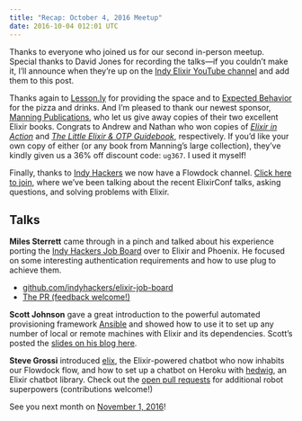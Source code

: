 ```yaml
---
title: "Recap: October 4, 2016 Meetup"
date: 2016-10-04 012:01 UTC
---
```


Thanks to everyone who joined us for our second in-person meetup. Special thanks to David Jones for recording the talks—if you couldn’t make it, I’ll announce when they’re up on the [Indy Elixir YouTube channel](https://www.youtube.com/indyelixirorg) and add them to this post.

Thanks again to [Lesson.ly](http://www.lessonly.com) for providing the space and to [Expected Behavior](http://www.expectedbehavior.com/) for the pizza and drinks. And I’m pleased to thank our newest sponsor, [Manning Publications](https://www.manning.com/), who let us give away copies of their two excellent Elixir books. Congrats to Andrew and Nathan who won copies of [*Elixir in Action*](https://www.manning.com/books/elixir-in-action) and [*The Little Elixir & OTP Guidebook*](https://www.manning.com/books/the-little-elixir-and-otp-guidebook), respectively. If you’d like your own copy of either (or any book from Manning’s large collection), they’ve kindly given us a 36% off discount code: `ug367`. I used it myself!

Finally, thanks to [Indy Hackers](http://indyhackers.org/) we now have a Flowdock channel. [Click here to join](https://www.flowdock.com/invitations/95b9dce6c4946f9940ee17df43c27d06c0da5615), where we’ve been talking about the recent ElixirConf talks, asking questions, and solving problems with Elixir.

## Talks

**Miles Sterrett** came through in a pinch and talked about his experience porting the [Indy Hackers Job Board](http://www.indyhackers.org/jobs) over to Elixir and Phoenix. He focused on some interesting authentication requirements and how to use plug to achieve them.

- [github.com/indyhackers/elixir-job-board](https://github.com/indyhackers/elixir-job-board)
- [The PR (feedback welcome!)](https://github.com/indyhackers/elixir-job-board/pull/8)

**Scott Johnson** gave a great introduction to the powerful automated provisioning framework [Ansible](https://www.ansible.com/) and showed how to use it to set up any number of local or remote machines with Elixir and its dependencies. Scott’s posted the [slides on his blog here](https://fuzzygroup.github.io/blog/ansible/2016/10/04/ansible-basics-presentation-at-indy-elixir-meetup.html).

**Steve Grossi** introduced [elix](https://github.com/indyelixir/elix), the Elixir-powered chatbot who now inhabits our Flowdock flow, and how to set up a chatbot on Heroku with [hedwig](https://github.com/hedwig-im/hedwig), an Elixir chatbot library. Check out the [open pull requests](https://github.com/indyelixir/elix/pulls) for additional robot superpowers (contributions welcome!)

See you next month on [November 1, 2016](http://www.meetup.com/indyelixir/events/234644670/)!
